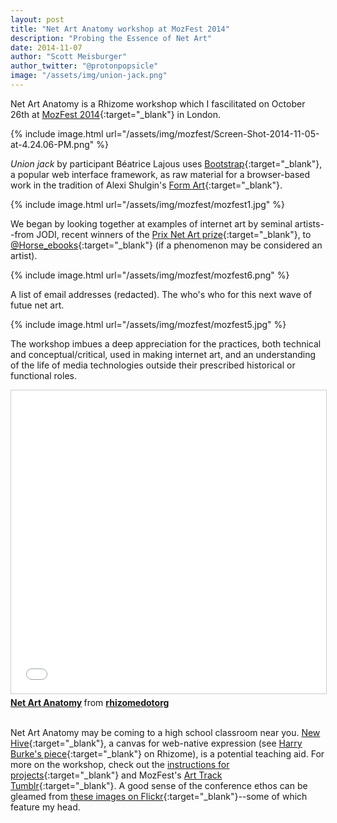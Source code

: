 ```yaml
---
layout: post
title: "Net Art Anatomy workshop at MozFest 2014"
description: "Probing the Essence of Net Art"
date: 2014-11-07
author: "Scott Meisburger"
author_twitter: "@protonpopsicle"
image: "/assets/img/union-jack.png"
---
```


<span class="underline">Net Art Anatomy</span> is a Rhizome workshop which I fascilitated on October 26th at [MozFest 2014](http://2014.mozillafestival.org/){:target="_blank"} in London.

{% include image.html url="/assets/img/mozfest/Screen-Shot-2014-11-05-at-4.24.06-PM.png" %}

 _Union jack_ by participant Béatrice Lajous uses [Bootstrap](http://getbootstrap.com/){:target="_blank"}, a popular web interface framework, as raw material for a browser-based work in the tradition of Alexi Shulgin's [Form Art](http://www.c3.hu/collection/form/){:target="_blank"}.

<!--more-->

{% include image.html url="/assets/img/mozfest/mozfest1.jpg" %}

We began by looking together at examples of internet art by seminal artists--from JODI, recent winners of the [Prix Net Art prize](http://prixnetart.org/){:target="_blank"}, to [@Horse_ebooks](https://twitter.com/Horse_ebooks){:target="_blank"} (if a phenomenon may be considered an artist).

{% include image.html url="/assets/img/mozfest/mozfest6.png" %}

A list of email addresses (redacted). The who's who for this next wave of futue net art.

{% include image.html url="/assets/img/mozfest/mozfest5.jpg" %}

The workshop imbues a deep appreciation for the practices, both technical and conceptual/critical, used in making internet art, and an understanding of the life of media technologies outside their prescribed historical or functional roles.

<iframe src="//www.slideshare.net/slideshow/embed_code/40978339" width="595" height="485" frameborder="0" marginwidth="0" marginheight="0" scrolling="no" style="border:1px solid #CCC; border-width:1px; margin-bottom:5px; max-width: 100%;" allowfullscreen> </iframe> <div style="margin-bottom:5px"> <strong> <a href="//www.slideshare.net/rhizomedotorg/net-art-anatomy-by-rhizome" title="Net Art Anatomy" target="_blank">Net Art Anatomy</a> </strong> from <strong><a href="//www.slideshare.net/rhizomedotorg" target="_blank">rhizomedotorg</a></strong> </div>

<br><span class="underline">Net Art Anatomy</span> may be coming to a high school classroom near you. [New Hive](http://newhive.com/){:target="_blank"}, a canvas for web-native expression (see [Harry Burke's piece](http://rhizome.org/editorial/2014/aug/26/new-hive/){:target="_blank"} on Rhizome), is a potential teaching aid. For more on the workshop, check out the [instructions for projects](http://labs.rhizome.org/net-art-anatomy){:target="_blank"} and MozFest's [Art Track Tumblr](http://mozfestartoftheweb.tumblr.com/){:target="_blank"}. A good sense of the conference ethos can be gleamed from [these images on Flickr](https://secure.flickr.com/photos/neon_lobster/sets/72157648629817189/){:target="_blank"}--some of which feature my head.
